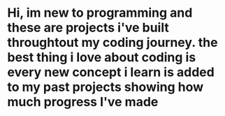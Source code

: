 # Hi, im new to programming and these are projects i've built throughtout my coding journey. the best thing i love about coding is every new concept i learn is added to my past projects showing how much progress I've made 
